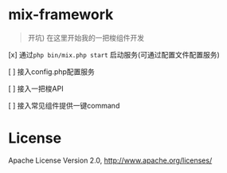 # mix-framework
> 开坑)
在这里开始我的一把梭组件开发

[x] 通过`php bin/mix.php start` 启动服务(可通过配置文件配置服务)

[ ] 接入config.php配置服务

[ ] 接入一把梭API

[ ] 接入常见组件提供一键command


# License
Apache License Version 2.0, http://www.apache.org/licenses/